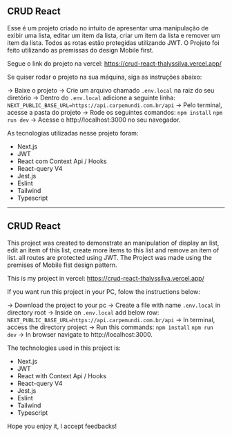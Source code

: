 ## CRUD React

Esse é um projeto criado no intuito de apresentar uma manipulação de exibir uma lista, editar um item da lista, criar um item da lista e remover um item da lista. Todos as rotas estão protegidas utilizando JWT. O Projeto foi feito utilizando as premissas do design Mobile first.

Segue o link do projeto na vercel: https://crud-react-thalyssilva.vercel.app/

Se quiser rodar o projeto na sua máquina, siga as instruções abaixo:

-> Baixe o projeto
-> Crie um arquivo chamado `.env.local` na raiz do seu diretório
-> Dentro do `.env.local` adicione a seguinte linha: `NEXT_PUBLIC_BASE_URL=https://api.carpemundi.com.br/api`
-> Pelo terminal, acesse a pasta do projeto
-> Rode os seguintes comandos:
`npm install`
`npm run dev`
-> Acesse o  http://localhost:3000 no seu navegador.



As tecnologias utilizadas nesse projeto foram:
* Next.js
* JWT
* React com Context Api / Hooks
* React-query V4
* Jest.js
* Eslint
* Tailwind
* Typescript


---

## CRUD React

This project was created to demonstrate an manipulation of display an list, edit an item of this list, create more items to this list and remove an item of list. all routes are protected using JWT. The Project was made using the premises of Mobile fist design pattern.


This is my project in vercel: https://crud-react-thalyssilva.vercel.app/


If you want run this project in your PC, folow the instructions below:

-> Download the project to your pc
-> Create a file with name `.env.local` in directory root
-> Inside on `.env.local` add below row: `NEXT_PUBLIC_BASE_URL=https://api.carpemundi.com.br/api`
-> In terminal, access the directory project
-> Run this commands:
`npm install`
`npm run dev`
-> In browser navigate to http://localhost:3000.



The technologies used in this project is:
* Next.js
* JWT
* React with Context Api / Hooks
* React-query V4
* Jest.js
* Eslint
* Tailwind
* Typescript

Hope you enjoy it, I accept feedbacks!
